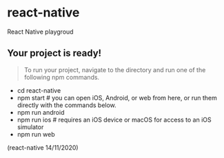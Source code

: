 # react-native
React Native playgroud

## Your project is ready!
> To run your project, navigate to the directory and run one of the following npm commands.
- cd react-native
- npm start # you can open iOS, Android, or web from here, or run them directly with the commands below.
- npm run android
- npm run ios # requires an iOS device or macOS for access to an iOS simulator
- npm run web

(react-native 14/11/2020)
